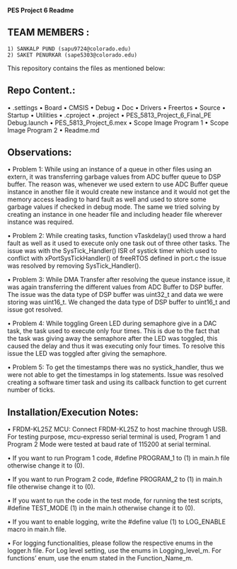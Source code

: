 
**PES Project 6 Readme** 


## TEAM MEMBERS :      
	1) SANKALP PUND (sapu9724@colorado.edu) 
	2) SAKET PENURKAR (sape5303@colorado.edu) 

This repository contains the files as mentioned below: 

## Repo Content.:
•	.settings
•	Board
•	CMSIS
•	Debug
•	Doc
•	Drivers
•	Freertos
•	Source
•	Startup
•	Utilities
•	.cproject
•	.project
•	PES_5813_Project_6_Final_PE Debug.launch
•	PES_5813_Project_6.mex
•	Scope Image Program 1
•	Scope Image Program 2
•	Readme.md

## Observations:

•	Problem 1: While using an instance of a queue in other files using an extern, it was transferring garbage values from ADC buffer queue to DSP buffer. The reason was, whenever we used extern to use ADC Buffer queue instance in another file it would create new instance and it would not get the memory access leading to hard fault as well and used to store some garbage values if checked in debug mode. The same we tried solving by creating an instance in one header file and including header file wherever instance was required. 

•	Problem 2: While creating tasks, function vTaskdelay() used throw a hard fault as well as it used to execute only one task out of three other tasks. The issue was with the SysTick_Handler() ISR of systick timer which used to conflict with xPortSysTickHandler() of freeRTOS defined in port.c the issue was resolved by removing SysTick_Handler(). 

•	Problem 3: While DMA Transfer after resolving the queue instance issue, it was again transferring the different values from ADC Buffer to DSP buffer. The issue was the data type of DSP buffer was uint32_t and data we were storing was uint16_t. We changed the data type of DSP buffer to uint16_t and issue got resolved.

•	Problem 4: While toggling Green LED during semaphore give in a  DAC task, the task used to execute only four times. This is due to the fact that the task was giving away the semaphore after the LED was toggled, this caused the delay and thus it was executing only four times. To resolve this issue the LED was toggled after giving the semaphore.

•	Problem 5: To get the timestamps there was no systick_handler, thus we were not able to get the timestamps in log statements. Issue was resolved creating a software timer task and using its callback function to get current number of ticks. 

## Installation/Execution Notes:

•	FRDM-KL25Z MCU: Connect FRDM-KL25Z to host machine through USB. For testing purpose,
mcu-expresso serial terminal is used, Program 1 and Program 2 Mode were tested at baud rate of 115200 at serial terminal.

•	If you want to run Program 1 code, #define PROGRAM_1 to (1) in main.h file otherwise change it to (0).


•	If you want to run Program 2 code, #define PROGRAM_2 to (1) in main.h file otherwise change it to (0).

•	If you want to run the code in the test mode, for running the test scripts, #define TEST_MODE (1) in the main.h otherwise change it to (0).

•	If you want to enable logging, write the #define value (1) to LOG_ENABLE macro in main.h file.

•	For logging functionalities, please follow the respective enums in the logger.h file. For Log level setting, use the enums in Logging_level_m. For functions’ enum, use the enum stated in the Function_Name_m.





